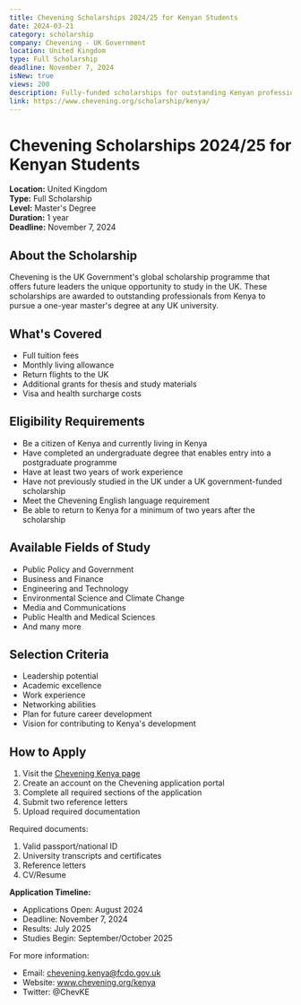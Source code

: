 ```yaml
---
title: Chevening Scholarships 2024/25 for Kenyan Students
date: 2024-03-21
category: scholarship
company: Chevening - UK Government
location: United Kingdom
type: Full Scholarship
deadline: November 7, 2024
isNew: true
views: 200
description: Fully-funded scholarships for outstanding Kenyan professionals to pursue a one-year master's degree at any UK university.
link: https://www.chevening.org/scholarship/kenya/
---
```


# Chevening Scholarships 2024/25 for Kenyan Students

**Location:** United Kingdom  
**Type:** Full Scholarship  
**Level:** Master's Degree  
**Duration:** 1 year  
**Deadline:** November 7, 2024

## About the Scholarship

Chevening is the UK Government's global scholarship programme that offers future leaders the unique opportunity to study in the UK. These scholarships are awarded to outstanding professionals from Kenya to pursue a one-year master's degree at any UK university.

## What's Covered

- Full tuition fees
- Monthly living allowance
- Return flights to the UK
- Additional grants for thesis and study materials
- Visa and health surcharge costs

## Eligibility Requirements

- Be a citizen of Kenya and currently living in Kenya
- Have completed an undergraduate degree that enables entry into a postgraduate programme
- Have at least two years of work experience
- Have not previously studied in the UK under a UK government-funded scholarship
- Meet the Chevening English language requirement
- Be able to return to Kenya for a minimum of two years after the scholarship

## Available Fields of Study

- Public Policy and Government
- Business and Finance
- Engineering and Technology
- Environmental Science and Climate Change
- Media and Communications
- Public Health and Medical Sciences
- And many more

## Selection Criteria

- Leadership potential
- Academic excellence
- Work experience
- Networking abilities
- Plan for future career development
- Vision for contributing to Kenya's development

## How to Apply

1. Visit the [Chevening Kenya page](https://www.chevening.org/scholarship/kenya/)
2. Create an account on the Chevening application portal
3. Complete all required sections of the application
4. Submit two reference letters
5. Upload required documentation

Required documents:
1. Valid passport/national ID
2. University transcripts and certificates
3. Reference letters
4. CV/Resume

**Application Timeline:**
- Applications Open: August 2024
- Deadline: November 7, 2024
- Results: July 2025
- Studies Begin: September/October 2025

For more information:
- Email: chevening.kenya@fcdo.gov.uk
- Website: www.chevening.org/kenya
- Twitter: @ChevKE 